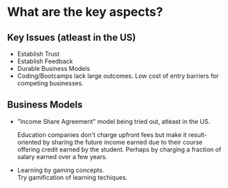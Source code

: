 # What are the key aspects?

## Key Issues (atleast in the US)
- Establish Trust
- Establish Feedback
- Durable Business Models
- Coding/Bootcamps lack large outcomes. Low cost of entry barriers for competing businesses.

## Business Models
- "Income Share Agreement" model being tried out, atleast in the US.   

  Education companies don't charge upfront fees but make it result-oriented by
  sharing the future income earned due to their course offering credit earned by the student. Perhaps by charging a fraction of salary earned over a few years.

- Learning by gaming concepts.   
Try gamification of learning techiques.
